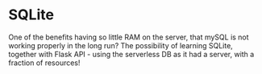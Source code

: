 # SQLite
One of the benefits having so little RAM on the server, that mySQL is not working properly in the long run?
The possibility of learning SQLite, together with Flask API - using the serverless DB as it had a server, with a fraction of resources!
